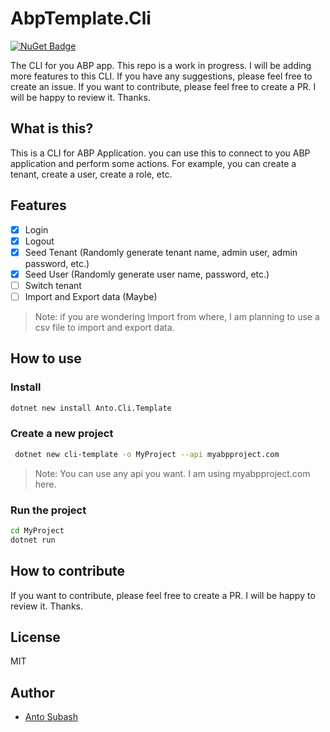 # AbpTemplate.Cli

[![NuGet Badge](https://buildstats.info/nuget/Anto.Cli.Template)](https://www.nuget.org/packages/Anto.Cli.Template)

The CLI for you ABP app. This repo is a work in progress. I will be adding more features to this CLI. If you have any suggestions, please feel free to create an issue. If you want to contribute, please feel free to create a PR. I will be happy to review it. Thanks.

## What is this?

This is a CLI for ABP Application. you can use this to connect to you ABP application and perform some actions. For example, you can create a tenant, create a user, create a role, etc.

## Features

- [x] Login
- [x] Logout
- [x] Seed Tenant (Randomly generate tenant name, admin user, admin password, etc.)
- [x] Seed User (Randomly generate user name, password, etc.)
- [ ] Switch tenant
- [ ] Import and Export data (Maybe)

> Note: if you are wondering Import from where, I am planning to use a csv file to import and export data.

## How to use

### Install

```bash
dotnet new install Anto.Cli.Template
```

### Create a new project

```bash
 dotnet new cli-template -o MyProject --api myabpproject.com
```

> Note: You can use any api you want. I am using myabpproject.com here.

### Run the project

```bash
cd MyProject
dotnet run
```

## How to contribute

If you want to contribute, please feel free to create a PR. I will be happy to review it. Thanks.

## License

MIT

## Author

- [Anto Subash](https://github.com/antosubash)
